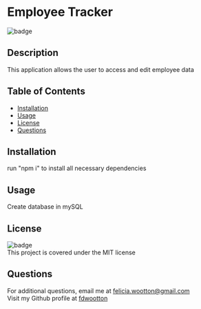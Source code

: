 # Employee Tracker
  ![badge](https://img.shields.io/badge/license-MIT-brightgreen)<br />
  ## **Description**
  This application allows the user to access and edit employee data

  ## **Table of Contents**
  - [Installation](#installation)
  - [Usage](#usage)
  - [License](#license)
  - [Questions](#questions)

  ## **Installation**
  run "npm i" to install all necessary dependencies

  ## **Usage**
  Create database in mySQL

  ## **License**
  ![badge](https://img.shields.io/badge/license-MIT-brightgreen)<br/>
  This project is covered under the MIT license
  

  ## **Questions**
  For additional questions, email me at [felicia.wootton@gmail.com](felicia.wootton@gmail.com)<br/>
  Visit my Github profile at [fdwootton](https://github.com/fdwootton)
  